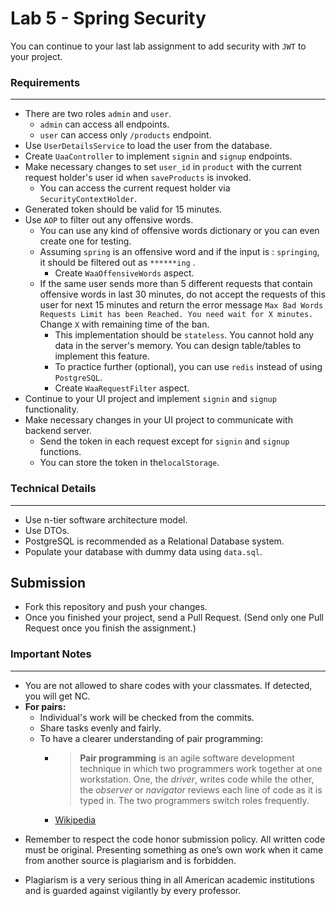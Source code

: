 # Lab 5 - Spring Security

You can continue to your last lab assignment to add security with `JWT` to your project.

### Requirements
--- 

* There are two roles `admin` and `user`.
    * `admin` can access all endpoints.
    * `user` can access only `/products` endpoint.
* Use `UserDetailsService` to load the user from the database.
* Create `UaaController` to implement `signin` and `signup` endpoints.
* Make necessary changes to set `user_id` in `product` with the current request holder's user id when `saveProducts` is
  invoked.
    * You can access the current request holder via `SecurityContextHolder`.
* Generated token should be valid for 15 minutes.
* Use `AOP` to filter out any offensive words.
    * You can use any kind of offensive words dictionary or you can even create one for testing.
    * Assuming `spring` is an offensive word and if the input is : `springing`, it should be filtered out as `******ing`
      .
        * Create `WaaOffensiveWords` aspect.
    * If the same user sends more than 5 different requests that contain offensive words in last 30 minutes, do not
      accept the requests of this user for next 15 minutes and return the error
      message `Max Bad Words Requests Limit has been Reached. You need wait for X minutes.` Change `X` with remaining
      time of the ban.
        * This implementation should be `stateless`. You cannot hold any data in the server's memory. You can design
          table/tables to implement this feature.
        * To practice further (optional), you can use `redis` instead of using `PostgreSQL`.
        * Create `WaaRequestFilter` aspect.
* Continue to your UI project and implement `signin` and `signup` functionality.
* Make necessary changes in your UI project to communicate with backend server.
    * Send the token in each request except for `signin` and `signup` functions.
    * You can store the token in the`localStorage`.

### Technical Details
---

* Use n-tier software architecture model.
* Use DTOs.
* PostgreSQL is recommended as a Relational Database system.
* Populate your database with dummy data using `data.sql`.

## Submission

* Fork this repository and push your changes.
* Once you finished your project, send a Pull Request. (Send only one Pull Request once you finish the assignment.)

### Important Notes
---

* You are not allowed to share codes with your classmates. If detected, you will get NC.
* **For pairs:**
    * Individual's work will be checked from the commits.
    * Share tasks evenly and fairly.
    * To have a clearer understanding of pair programming:
        *  > **Pair programming** is an agile software development technique in which two programmers work together at one workstation. One, the _driver_, writes code while the other, the _observer_ or _navigator_ reviews each line of code as it is typed in. The two programmers switch roles frequently.
        * [Wikipedia](https://en.wikipedia.org/wiki/Pair_programming#:~:text=Pair%20programming%20is%20an%20agile,two%20programmers%20switch%20roles%20frequently.)

- Remember to respect the code honor submission policy. All written code must be original. Presenting something as one’s
  own work when it came from another source is plagiarism and is forbidden.

- Plagiarism is a very serious thing in all American academic institutions and is guarded against vigilantly by every
  professor.

